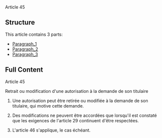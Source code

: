 Article 45

## Structure

This article contains 3 parts:

- [Paragraph_1](./Paragraph_1.md)
- [Paragraph_2](./Paragraph_2.md)
- [Paragraph_3](./Paragraph_3.md)

## Full Content

Article 45

Retrait ou modification d'une autorisation à la demande de son titulaire

1. Une autorisation peut être retirée ou modifiée à la demande de son titulaire, qui motive cette demande.

2. Des modifications ne peuvent être accordées que lorsqu'il est constaté que les exigences de l'article 29 continuent d'être respectées.

3. L'article 46 s'applique, le cas échéant.